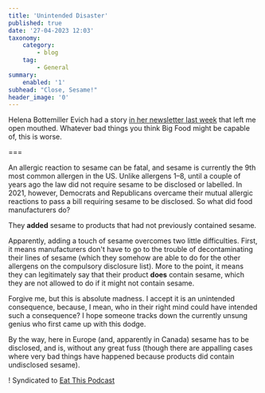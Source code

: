 ```yaml
---
title: 'Unintended Disaster'
published: true
date: '27-04-2023 12:03'
taxonomy:
    category:
        - blog
    tag:
        - General
summary:
    enabled: '1'
subhead: "Close, Sesame!"
header_image: '0'
---
```


Helena Bottemiller Evich had a story [in her newsletter last week](https://foodfix.co/the-great-sesame-debacle/) that left me open mouthed. Whatever bad things you think Big Food might be capable of, this is worse.

===

An allergic reaction to sesame can be fatal, and sesame is currently the 9th most common allergen in the US. Unlike allergens 1–8, until a couple of years ago the law did not require sesame to be disclosed or labelled. In 2021, however, Democrats and Republicans overcame their mutual allergic reactions to pass a bill requiring sesame to be disclosed. So what did food manufacturers do?

They **added** sesame to products that had not previously contained sesame.

Apparently, adding a touch of sesame overcomes two little difficulties. First, it means manufacturers don't have to go to the trouble of decontaminating their lines of sesame (which they somehow are able to do for the other allergens on the compulsory disclosure list). More to the point, it means they can legitimately say that their product **does** contain sesame, which they are not allowed to do if it might not contain sesame.

Forgive me, but this is absolute madness. I accept it is an unintended consequence, because, I mean, who in their right mind could have intended such a consequence? I hope someone tracks down the currently unsung genius who first came up with this dodge.

By the way, here in Europe (and, apparently in Canada) sesame has to be disclosed, and is, without any great fuss (though there are appalling cases where very bad things have happened because products did contain undisclosed sesame).

! Syndicated to <a href="https://www.eatthispodcast.com/unintended-disaster" class="u-syndication">Eat This Podcast</a>
